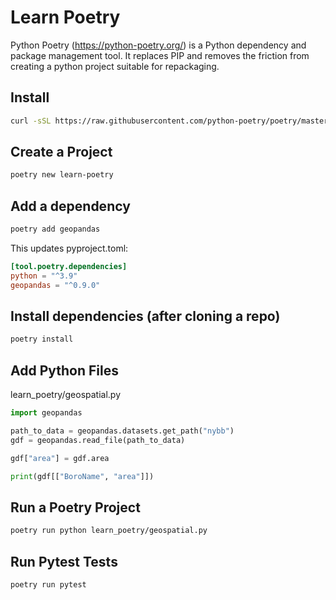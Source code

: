 
# Learn Poetry

Python Poetry (https://python-poetry.org/) is a Python dependency and package management tool.  It replaces PIP and removes the friction from creating a python project suitable for repackaging.

## Install

```bash
curl -sSL https://raw.githubusercontent.com/python-poetry/poetry/master/get-poetry.py | python -
```

## Create a Project

```bash
poetry new learn-poetry
```

## Add a dependency

```bash
poetry add geopandas
```

This updates pyproject.toml:

```toml
[tool.poetry.dependencies]
python = "^3.9"
geopandas = "^0.9.0"
```

## Install dependencies (after cloning a repo)

```bash
poetry install 
```

## Add Python Files

learn_poetry/geospatial.py

```python
import geopandas

path_to_data = geopandas.datasets.get_path("nybb")
gdf = geopandas.read_file(path_to_data)

gdf["area"] = gdf.area

print(gdf[["BoroName", "area"]])
```

## Run a Poetry Project

```bash
poetry run python learn_poetry/geospatial.py
```

## Run Pytest Tests

```bash
poetry run pytest
```